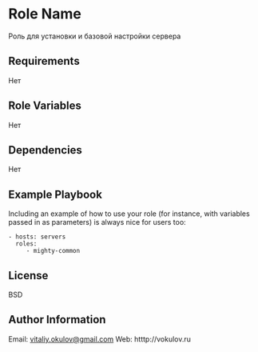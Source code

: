 Role Name
=========

Роль для установки и базовой настройки сервера

Requirements
------------

Нет

Role Variables
--------------

Нет

Dependencies
------------

Нет

Example Playbook
----------------

Including an example of how to use your role (for instance, with variables passed in as parameters) is always nice for users too:

    - hosts: servers
      roles:
         - mighty-common

License
-------

BSD

Author Information
------------------

Email: vitaliy.okulov@gmail.com
Web: htttp://vokulov.ru
